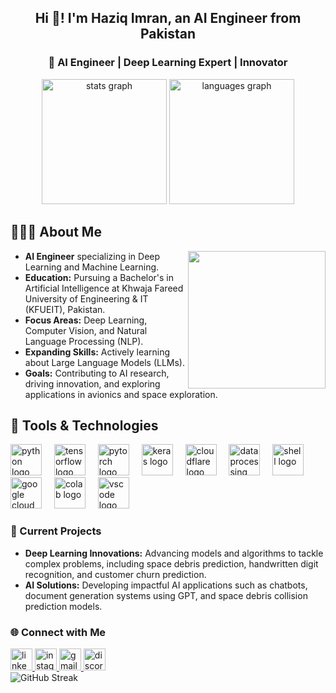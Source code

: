 <h2 align="center">Hi 👋! I'm Haziq Imran, an AI Engineer from Pakistan</h2>

<h3 align="center">🚀 AI Engineer | Deep Learning Expert | Innovator</h3>

<div align="center">
  <img src="https://github-readme-stats.vercel.app/api?username=haziqimran18&hide_title=true&show_icons=true&include_all_commits=true&count_private=true&theme=radical&bg_color=0D1117&text_color=ffffff&icon_color=00CFFF" height="200" alt="stats graph" />
  <img src="https://github-readme-stats.vercel.app/api/top-langs?username=haziqimran18&layout=compact&card_width=320&langs_count=5&theme=radical&bg_color=0D1117&text_color=ffffff&icon_color=00CFFF" height="200" alt="languages graph" />
</div>

##

###

<h2 align="left">👨🏻‍💻 About Me</h2>
<img align="right" height="220" style="margin-left= 10px" src="https://i.giphy.com/media/v1.Y2lkPTc5MGI3NjExeG1rODBhbTJnb3BqZXRrZGt6dHZudmsycGx6MGEzY3Z4eWt0b2tkNCZlcD12MV9pbnRlcm5hbF9naWZfYnlfaWQmY3Q9Zw/Rpl1sod1vCXK0L2SUN/giphy.gif" />

<ul>
  <li><strong>AI Engineer</strong> specializing in Deep Learning and Machine Learning.</li>
  <li><strong>Education:</strong> Pursuing a Bachelor's in Artificial Intelligence at Khwaja Fareed University of Engineering & IT (KFUEIT), Pakistan.</li>
  <li><strong>Focus Areas:</strong> Deep Learning, Computer Vision, and Natural Language Processing (NLP).</li>
  <li><strong>Expanding Skills:</strong> Actively learning about Large Language Models (LLMs).</li>
  <li><strong>Goals:</strong> Contributing to AI research, driving innovation, and exploring applications in avionics and space exploration.</li>
</ul>

###
<h2 align="left">🔧 Tools & Technologies</h2>
<div align="left">
  <img src="https://cdn.jsdelivr.net/gh/devicons/devicon/icons/python/python-original.svg" height="50" alt="python logo" />
  <img width="12" />
  <img src="https://cdn.jsdelivr.net/gh/devicons/devicon/icons/tensorflow/tensorflow-original.svg" height="50" alt="tensorflow logo" />
  <img width="12" />
  <img src="https://cdn.jsdelivr.net/gh/devicons/devicon/icons/pytorch/pytorch-original.svg" height="50" alt="pytorch logo" />
  <img width="12" />
  <img src="https://cdn.jsdelivr.net/gh/devicons/devicon/icons/keras/keras-original.svg" height="50" alt="keras logo" />
  <img width="12" />
  <img src="https://img.icons8.com/?size=100&id=33039&format=png&color=000000" height="50" alt="cloudflare logo" />
  <img width="12" />
  <img src="https://img.icons8.com/?size=100&id=gTh24WvhQ5sg&format=png&color=000000" height="50" alt="data processing logo" />
  <img width="12" />
  <img src="https://cdn.jsdelivr.net/gh/devicons/devicon@latest/icons/powershell/powershell-original.svg" height="50" alt="shell logo" />
  <img width="12" />
  <img src="https://cdn.jsdelivr.net/gh/devicons/devicon/icons/googlecloud/googlecloud-original.svg" height="50" alt="google cloud logo" />
  <img width="12" />
  <img src="https://img.icons8.com/?size=100&id=lOqoeP2Zy02f&format=png&color=000000" height="50" alt="colab logo" />
  <img width="12" />
  <img src="https://cdn.jsdelivr.net/gh/devicons/devicon/icons/vscode/vscode-original.svg" height="50" alt="vscode logo" />
</div>

<h3 align="left">🌟 Current Projects</h3>
<ul>
  <li><strong>Deep Learning Innovations:</strong> Advancing models and algorithms to tackle complex problems, including space debris prediction, handwritten digit recognition, and customer churn prediction.</li>
  <li><strong>AI Solutions:</strong> Developing impactful AI applications such as chatbots, document generation systems using GPT, and space debris collision prediction models.</li>
</ul>

<h3 align="left">🌐 Connect with Me</h3>
<div align="left">
  <a href="https://www.linkedin.com/in/haziq-imran-778760312" target="_blank">
    <img src="https://img.shields.io/static/v1?message=LinkedIn&logo=linkedin&label=&color=0077B5&logoColor=white&style=for-the-badge" height="35" alt="linkedin logo" />
  </a>
  <a href="https://www.instagram.com/haziq.imran.59/" target="_blank">
    <img src="https://img.shields.io/static/v1?message=Instagram&logo=instagram&label=&color=E4405F&logoColor=white&style=for-the-badge" height="35" alt="instagram logo" />
  </a>
  <a href="mailto:hazziq595959@gmail.com" target="_blank">
    <img src="https://img.shields.io/static/v1?message=Email&logo=gmail&label=&color=D14836&logoColor=white&style=for-the-badge" height="35" alt="gmail logo" />
  </a>
  <a href="https://discord.com/users/muhammadhaziqimran" target="_blank">
    <img src="https://img.shields.io/static/v1?message=Discord&logo=discord&label=&color=7289DA&logoColor=white&style=for-the-badge" height="35" alt="discord logo" />
  </a>
</div>

<img src="https://github-readme-streak-stats.herokuapp.com/?user=haziqimran18&theme=radical&background=0D1117&ring=00CFFF&fire=00CFFF" alt="GitHub Streak" />
